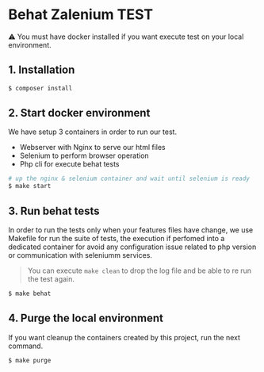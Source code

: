 # Behat Zalenium TEST

:warning: You must have docker installed if you want execute test on your local environment.

## 1. Installation

```bash
$ composer install
```

## 2. Start docker environment

We have setup 3 containers in order to run our test.
 - Webserver with Nginx to serve our html files
 - Selenium to perform browser operation
 - Php cli for execute behat tests

```bash
# up the nginx & selenium container and wait until selenium is ready
$ make start 
```

## 3. Run behat tests

In order to run the tests only when your features files have change, we use Makefile
for run the suite of tests, the execution if perfomed into a dedicated container for 
avoid any configuration issue related to php version or communication with seleniumm services.

> You can execute `make clean` to drop the log file and be able to re run the test again.

```bash
$ make behat
```

## 4. Purge the local environment

If you want cleanup the containers created by this project,
run the next command.

```bash
$ make purge
```


